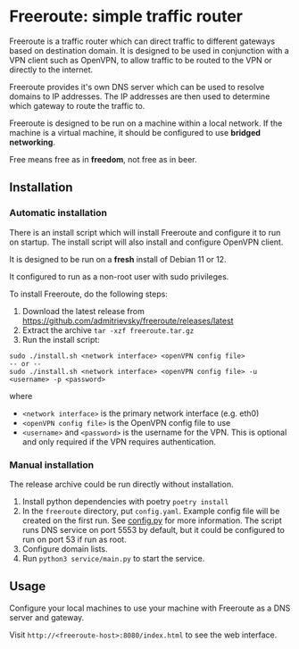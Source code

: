 Freeroute: simple traffic router
===============================

Freeroute is a traffic router which can direct traffic to different gateways based on destination domain.
It is designed to be used in conjunction with a VPN client such as OpenVPN, to allow traffic to be routed to the VPN or directly to the internet.

Freeroute provides it's own DNS server which can be used to resolve domains to IP addresses.
The IP addresses are then used to determine which gateway to route the traffic to.

Freeroute is designed to be run on a machine within a local network. 
If the machine is a virtual machine, it should be configured to use **bridged networking**.

Free means free as in **freedom**, not free as in beer.

Installation
------------

### Automatic installation


There is an install script which will install Freeroute and configure it to run on startup. 
The install script will also install and configure OpenVPN client.


It is designed to be run on a **fresh** install of Debian 11 or 12. 

It configured to run as a non-root user with sudo privileges.

To install Freeroute, do the following steps:
1. Download the latest release from https://github.com/admitrievsky/freeroute/releases/latest
2. Extract the archive `tar -xzf freeroute.tar.gz`
3. Run the install script:
```
sudo ./install.sh <network interface> <openVPN config file>
-- or --
sudo ./install.sh <network interface> <openVPN config file> -u <username> -p <password>
```
where
* `<network interface>` is the primary network interface (e.g. eth0)
* `<openVPN config file>` is the OpenVPN config file to use
* `<username>` and `<password>` is the username for the VPN. This is optional and only required if the VPN requires authentication.

### Manual installation

The release archive could be run directly without installation.

1. Install python dependencies with poetry `poetry install`
2. In the `freeroute` directory, put `config.yaml`. 
Example config file will be created on the first run.
See [config.py](service/src/config.py) for more information.
The script runs DNS service on port 5553 by default, but it could be configured to run on port 53 if run as root.
3. Configure domain lists.
4. Run `python3 service/main.py` to start the service.

Usage
-----
Configure your local machines to use your machine with Freeroute as a DNS server and gateway.

Visit `http://<freeroute-host>:8080/index.html` to see the web interface.


